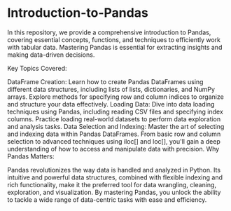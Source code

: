 # Introduction-to-Pandas
In this repository, we provide a comprehensive introduction to Pandas, covering essential concepts, functions, and techniques to efficiently work with tabular data. Mastering Pandas is essential for extracting insights and making data-driven decisions.

Key Topics Covered:

DataFrame Creation:
Learn how to create Pandas DataFrames using different data structures, including lists of lists, dictionaries, and NumPy arrays. Explore methods for specifying row and column indices to organize and structure your data effectively.
Loading Data:
Dive into data loading techniques using Pandas, including reading CSV files and specifying index columns. Practice loading real-world datasets to perform data exploration and analysis tasks.
Data Selection and Indexing:
Master the art of selecting and indexing data within Pandas DataFrames. From basic row and column selection to advanced techniques using iloc[] and loc[], you'll gain a deep understanding of how to access and manipulate data with precision.
Why Pandas Matters:

Pandas revolutionizes the way data is handled and analyzed in Python. Its intuitive and powerful data structures, combined with flexible indexing and rich functionality, make it the preferred tool for data wrangling, cleaning, exploration, and visualization. By mastering Pandas, you unlock the ability to tackle a wide range of data-centric tasks with ease and efficiency.
